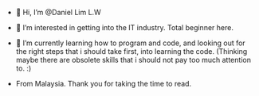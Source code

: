 - 👋 Hi, I’m @Daniel Lim L.W
- 👀 I’m interested in getting into the IT industry. Total beginner here.
- 🌱 I’m currently learning how to program and code, and looking out for the right steps that i should take first, into learning the code. (Thinking maybe there are obsolete skills that i should not pay too much attention to. :\)

- From Malaysia. Thank you for taking the time to read.

<!---
DanielL-Lw/DanielL-Lw is a ✨ special ✨ repository because its `README.md` (this file) appears on your GitHub profile.
You can click the Preview link to take a look at your changes.
--->
